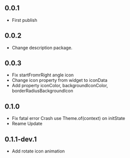 ## 0.0.1

* First publish

## 0.0.2

* Change description package.

## 0.0.3
* Fix startFromrRight angle icon
* Change icon property from widget to iconData
* Add property iconColor, backgroundIconColor, borderRadiusBackgroundIcon

## 0.1.0
* Fix fatal error 
  Crash use Theme.of(context) on initState
* Reame Update

## 0.1.1-dev.1
* Add rotate icon animation

